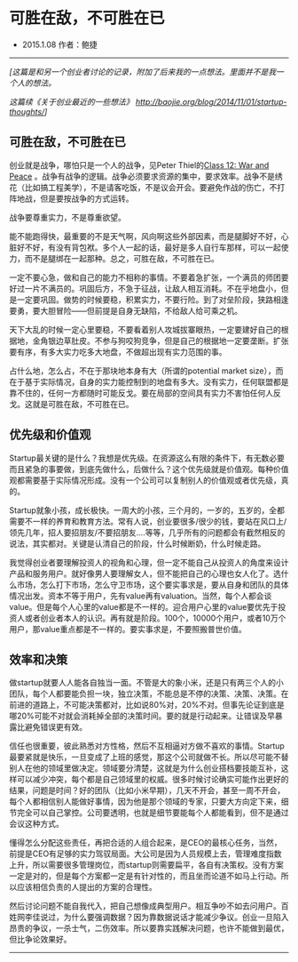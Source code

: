 # 可胜在敌，不可胜在已

 *	2015.1.08   作者：鲍捷

***

*[这篇是和另一个创业者讨论的记录，附加了后来我的一点想法。里面并不是我一个人的想法。*

*这篇续《关于创业最近的一些想法》 <http://baojie.org/blog/2014/11/01/startup-thoughts/>]*

## 可胜在敌，不可胜在已

创业就是战争，哪怕只是一个人的战争，见Peter Thiel的[Class 12: War and Peace](http://blakemasters.com/post/23250566538/peter-thiels-cs183-startup-class-12-notes)  。战争有战争的逻辑。战争必须要求资源的集中，要求效率。战争不是绣花（比如搞工程美学），不是请客吃饭，不是议会开会。要避免作战的伤亡，不打阵地战，但是要按战争的方式运转。

战争要尊重实力，不是尊重欲望。

能不能跑得快，最重要的不是天气啊，风向啊这些外部因素，而是腿脚好不好，心脏好不好，有没有背包袱。多个人一起的话，最好是多人自行车那样，可以一起使力，而不是腿绑在一起那种。总之，可胜在敌，不可胜在已。

一定不要心急，做和自己的能力不相称的事情。不要着急扩张，一个满员的师团要好过一片不满员的。巩固后方，不急于征战，让敌人相互消耗。不在乎地盘小，但是一定要巩固。做势的时候要稳，积累实力，不要行险。到了对垒阶段，狭路相逢要勇，要大胆冒险——但前提是自身无缺陷，不给敌人给可乘之机。

天下大乱的时候一定心里要稳，不要看着别人攻城拔寨眼热，一定要建好自己的根据地，金角银边草肚皮。不参与狗咬狗竞争，但是自己的根据地一定要垄断。扩张要有序，有多大实力吃多大地盘，不做超出现有实力范围的事。

占什么地，怎么占，不在于那块地本身有大（所谓的potential market size），而在于基于实际情况，自身的实力能控制到的地盘有多大。没有实力，任何联盟都是靠不住的，任何一方都随时可能反戈。要在局部的空间具有实力不害怕任何人反戈。这就是可胜在敌，不可胜在已。

## 优先级和价值观

Startup最关键的是什么？我想是优先级。在资源这么有限的条件下，有无数必要而且紧急的事要做，到底先做什么，后做什么？这个优先级就是价值观。每种价值观都需要基于实际情况形成。没有一个公司可以复制别人的价值观或者优先级，真的。

Startup就象小孩，成长极快。一周大的小孩，三个月的，一岁的，五岁的，全都需要不一样的养育和教育方法。常有人说，创业要很多/很少的钱，要站在风口上/领先几年，招人要招朋友/不要招朋友….等等，几乎所有的问题都会有截然相反的说法，其实都对。关键是认清自己的阶段，什么时候断奶，什么时候走路。

我觉得创业者要理解投资人的视角和心理，但一定不能自己从投资人的角度来设计产品和服务用户。就好像男人要理解女人，但不能把自己的心理也女人化了。选什么市场，怎么打下市场，怎么守卫市场，这个要实事求是，要从自身和团队的具体情况出发。资本不等于用户，先有value再有valuation。当然，每个人都会谈value。但是每个人心里的value都是不一样的。迎合用户心里的value要优先于投资人或者创业者本人的认识。再有就是阶段。100个，10000个用户，或者10万个用户，那value重点都是不一样的。要实事求是，不要照搬普世价值。

## 效率和决策

做startup就要人人能各自独当一面。不管是大的象小米，还是只有两三个人的小团队，每个人都要能负担一块，独立决策，不能总是不停的决策、决策、决策。在前进的道路上，不可能决策都对，比如说80%对，20%不对。但事先论证到底是哪20%可能不对就会消耗掉全部的决策时间。要的就是行动起来。让错误及早暴露比避免错误更有效。

信任也很重要，彼此熟悉对方性格，然后不互相逼对方做不喜欢的事情。Startup最要紧就是快乐，一旦变成了上班的感觉，那这个公司就做不长。所以尽可能不替别人在他的领域里做决定。领域要分清楚，这就是为什么创业搭档要技能互补，这样可以减少冲突，每个都是自己领域里的权威。很多时候讨论确实可能作出更好的结果，问题是时间？好的团队（比如小米早期），几天不开会，甚至一周不开会，每个人都相信别人能做好事情，因为他是那个领域的专家，只要大方向定下来，细节完全可以自己掌控。公司要透明，也就是细节要能每个人都能看到，但不是通过会议这种方式。

懂得怎么分配这些责任，再把合适的人组合起来，是CEO的最核心任务，当然，前提是CEO有足够的实力驾驭局面。大公司是因为人员规模上去，管理难度指数上升，所以需要很多管理岗位，而startup则需要扁平，各自有决策权。没有方案一定是对的，但是每个方案都一定是有针对性的，而且坐而论道不如马上行动。所以应该相信负责的人提出的方案的合理性。

然后讨论问题不能自我代入，把自己想像成典型用户。相互争吵不如去问用户。百姓网李佳说过，为什么要强调数据？因为靠数据说话才能减少争议。创业一旦陷入昂贵的争议，一杀士气，二伤效率。所以要靠实践解决问题，也许不能做到最优，但比争论效果好。

***





















